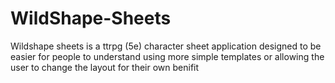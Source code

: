 # WildShape-Sheets

Wildshape sheets is a ttrpg (5e) character sheet application designed to be easier for people to understand using more simple templates or allowing the user to change the layout for their own benifit
